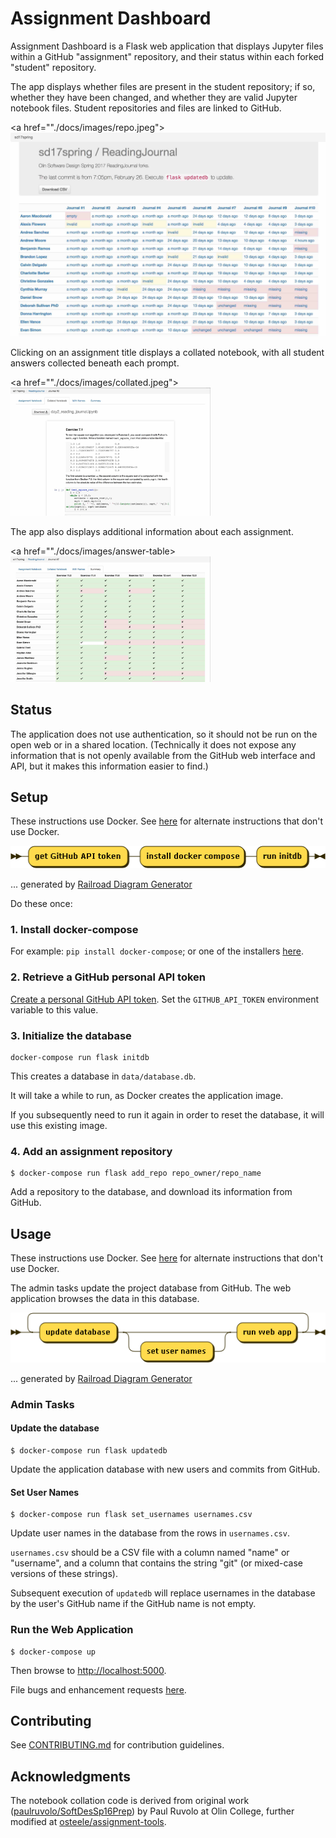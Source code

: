 # Assignment Dashboard

Assignment Dashboard is a Flask web application that displays Jupyter files within a GitHub "assignment" repository, and their status within each forked "student" repository.

The app displays whether files are present in the student repository; if so, whether they have been changed, and whether they are valid Jupyter notebook files. Student repositories and files are linked to GitHub.

<a href=""./docs/images/repo.jpeg"><img src="./docs/images/repo.jpeg" width="640"/></a>

Clicking on an assignment title displays a collated notebook, with all student answers collected beneath each prompt.

<a href=""./docs/images/collated.jpeg"><img src="./docs/images/collated.jpeg" width="320"/></a>

The app also displays additional information about each assignment.

<a href=""./docs/images/answer-table><img src="./docs/images/answer-table.jpeg" width="320"/></a>

## Status

The application does not use authentication, so it should not be run on the open web or in a shared location. (Technically it does not expose any information that is not openly available from the GitHub web interface and API, but it makes this information easier to find.)

## Setup

These instructions use Docker.
See [here](./docs/install-without-docker.md) for alternate instructions that don't use Docker.

![](docs/setup.png)

... generated by [Railroad Diagram Generator](http://www.bottlecaps.de/rr/ui)

Do these once:

### 1. Install docker-compose

For example: `pip install docker-compose`; or one of the installers [here](https://docs.docker.com/compose/install/).

### 2. Retrieve a GitHub personal API token

[Create a personal GitHub API token](https://github.com/blog/1509-personal-api-tokens).
Set the `GITHUB_API_TOKEN` environment variable to this value.

### 3. Initialize the database

    docker-compose run flask initdb

This creates a database in `data/database.db`.

It will take a while to run, as Docker creates the application image.

If you subsequently need to run it again in order to reset the database, it will use this existing image.

### 4. Add an assignment repository

    $ docker-compose run flask add_repo repo_owner/repo_name

Add a repository to the database, and download its information from GitHub.

## Usage

These instructions use Docker.
See [here](./docs/install-without-docker.md) for alternate instructions that don't use Docker.

The admin tasks update the project database from GitHub.
The web application browses the data in this database.

![](docs/use.png)

... generated by [Railroad Diagram Generator](http://www.bottlecaps.de/rr/ui)

### Admin Tasks

#### Update the database

    $ docker-compose run flask updatedb

Update the application database with new users and commits from GitHub.

#### Set User Names

    $ docker-compose run flask set_usernames usernames.csv

Update user names in the database from the rows in `usernames.csv`.

`usernames.csv` should be a CSV file with a column named "name" or "username",
and a column that contains the string "git" (or mixed-case versions of these
strings).

Subsequent execution of `updatedb` will replace usernames in the database
by the user's GitHub name if the GitHub name is not empty.


### Run the Web Application

    $ docker-compose up

Then browse to <http://localhost:5000>.


File bugs and enhancement requests [here](https://github.com/osteele/assignment-dashboard/issues).


## Contributing

See [CONTRIBUTING.md](CONTRIBUTING.md) for contribution guidelines.


## Acknowledgments

The notebook collation code is derived from original work ([paulruvolo/SoftDesSp16Prep](https://github.com/paulruvolo/SoftDesSp16Prep)) by Paul Ruvolo at Olin College, further modified at [osteele/assignment-tools](https://github.com/osteele/assignment-tools).
